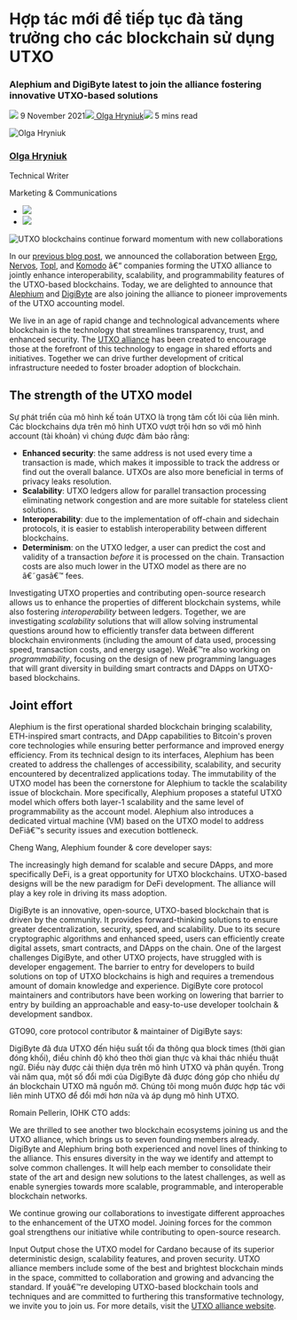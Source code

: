 # Hợp tác mới để tiếp tục đà tăng trưởng cho các blockchain sử dụng UTXO

### **Alephium and DigiByte latest to join the alliance fostering innovative UTXO-based solutions**

![](img/2021-11-09-utxo-blockchains-continue-forward-momentum-with-new-collaborations.002.png) 9 November 2021![](img/2021-11-09-utxo-blockchains-continue-forward-momentum-with-new-collaborations.002.png)[ Olga Hryniuk](tmp//en/blog/authors/olga-hryniuk/page-1/)![](img/2021-11-09-utxo-blockchains-continue-forward-momentum-with-new-collaborations.003.png) 5 mins read

![Olga Hryniuk](img/2021-11-09-utxo-blockchains-continue-forward-momentum-with-new-collaborations.004.png)[](tmp//en/blog/authors/olga-hryniuk/page-1/)

### [**Olga Hryniuk**](tmp//en/blog/authors/olga-hryniuk/page-1/)

Technical Writer

Marketing &amp; Communications

- ![](img/2021-11-09-utxo-blockchains-continue-forward-momentum-with-new-collaborations.005.png)[](https://www.linkedin.com/in/olga-hryniuk-1094a3160/ "LinkedIn")
- ![](img/2021-11-09-utxo-blockchains-continue-forward-momentum-with-new-collaborations.006.png)[](https://github.com/olgahryniuk "GitHub")

![UTXO blockchains continue forward momentum with new collaborations](img/2021-11-09-utxo-blockchains-continue-forward-momentum-with-new-collaborations.007.png)

In our [previous blog post](https://iohk.io/en/blog/posts/2021/10/15/utxo-alliance-fostering-innovation-and-collaboration-across-the-blockchain-space/), we announced the collaboration between [Ergo](https://ergoplatform.org/en/), [Nervos](https://www.nervos.org/), [Topl](https://www.topl.co/), and [Komodo](https://komodoplatform.com/en/) â€“ companies forming the UTXO alliance to jointly enhance interoperability, scalability, and programmability features of the UTXO-based blockchains. Today, we are delighted to announce that [Alephium](https://alephium.org/) and [DigiByte](https://digibyte.org/en-gb/) are also joining the alliance to pioneer improvements of the UTXO accounting model.

We live in an age of rapid change and technological advancements where blockchain is the technology that streamlines transparency, trust, and enhanced security. The [UTXO alliance](https://utxo-alliance.org/) has been created to encourage those at the forefront of this technology to engage in shared efforts and initiatives. Together we can drive further development of critical infrastructure needed to foster broader adoption of blockchain.

## **The strength of the UTXO model**

Sự phát triển của mô hình kế toán UTXO là trọng tâm cốt lõi của liên minh. Các blockchains dựa trên mô hình UTXO vượt trội hơn so với mô hình account (tài khoản) vì chúng được đảm bảo rằng:

- **Enhanced security**: the same address is not used every time a transaction is made, which makes it impossible to track the address or find out the overall balance. UTXOs are also more beneficial in terms of privacy leaks resolution.
- **Scalability**: UTXO ledgers allow for parallel transaction processing eliminating network congestion and are more suitable for stateless client solutions.
- **Interoperability**: due to the implementation of off-chain and sidechain protocols, it is easier to establish interoperability between different blockchains.
- **Determinism**: on the UTXO ledger, a user can predict the cost and validity of a transaction *before* it is processed on the chain. Transaction costs are also much lower in the UTXO model as there are no â€˜gasâ€™ fees.

Investigating UTXO properties and contributing open-source research allows us to enhance the properties of different blockchain systems, while also fostering *interoperability* between ledgers. Together, we are investigating *scalability* solutions that will allow solving instrumental questions around how to efficiently transfer data between different blockchain environments (including the amount of data used, processing speed, transaction costs, and energy usage). Weâ€™re also working on *programmability*, focusing on the design of new programming languages that will grant diversity in building smart contracts and DApps on UTXO-based blockchains.

## **Joint effort**

Alephium is the first operational sharded blockchain bringing scalability, ETH-inspired smart contracts, and DApp capabilities to Bitcoin's proven core technologies while ensuring better performance and improved energy efficiency. From its technical design to its interfaces, Alephium has been created to address the challenges of accessibility, scalability, and security encountered by decentralized applications today. The immutability of the UTXO model has been the cornerstone for Alephium to tackle the scalability issue of blockchain. More specifically, Alephium proposes a stateful UTXO model which offers both layer-1 scalability and the same level of programmability as the account model. Alephium also introduces a dedicated virtual machine (VM) based on the UTXO model to address DeFiâ€™s security issues and execution bottleneck.

Cheng Wang, Alephium founder &amp; core developer says:

The increasingly high demand for scalable and secure DApps, and more specifically DeFi, is a great opportunity for UTXO blockchains. UTXO-based designs will be the new paradigm for DeFi development. The alliance will play a key role in driving its mass adoption.

DigiByte is an innovative, open-source, UTXO-based blockchain that is driven by the community. It provides forward-thinking solutions to ensure greater decentralization, security, speed, and scalability. Due to its secure cryptographic algorithms and enhanced speed, users can efficiently create digital assets, smart contracts, and DApps on the chain. One of the largest challenges DigiByte, and other UTXO projects, have struggled with is developer engagement. The barrier to entry for developers to build solutions on top of UTXO blockchains is high and requires a tremendous amount of domain knowledge and experience. DigiByte core protocol maintainers and contributors have been working on lowering that barrier to entry by building an approachable and easy-to-use developer toolchain &amp; development sandbox.

GTO90, core protocol contributor &amp; maintainer of DigiByte says:

DigiByte đã đưa UTXO đến hiệu suất tối đa thông qua block times (thời gian đóng khối), điều chỉnh độ khó theo thời gian thực và khai thác nhiều thuật ngữ. Điều này được cải thiện dựa trên mô hình UTXO và phân quyền. Trong vài năm qua, một số đổi mới của DigiByte đã được đóng góp cho nhiều dự án blockchain UTXO mã nguồn mở. Chúng tôi mong muốn được hợp tác với liên minh UTXO để đổi mới hơn nữa và áp dụng mô hình UTXO.

Romain Pellerin, IOHK CTO adds:

We are thrilled to see another two blockchain ecosystems joining us and the UTXO alliance, which brings us to seven founding members already. DigiByte and Alephium bring both experienced and novel lines of thinking to the alliance. This ensures diversity in the way we identify and attempt to solve common challenges. It will help each member to consolidate their state of the art and design new solutions to the latest challenges, as well as enable synergies towards more scalable, programmable, and interoperable blockchain networks.

We continue growing our collaborations to investigate different approaches to the enhancement of the UTXO model. Joining forces for the common goal strengthens our initiative while contributing to open-source research.

Input Output chose the UTXO model for Cardano because of its superior deterministic design, scalability features, and proven security. UTXO alliance members include some of the best and brightest blockchain minds in the space, committed to collaboration and growing and advancing the standard. If youâ€™re developing UTXO-based blockchain tools and techniques and are committed to furthering this transformative technology, we invite you to join us. For more details, visit the [UTXO alliance website](https://utxo-alliance.org/).
